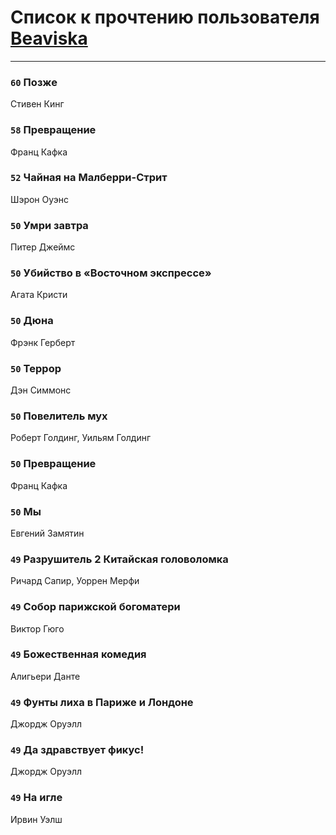 # Список к прочтению пользователя [Beaviska](https://www.facebook.com/app_scoped_user_id/10202544960024508/)
---

### `60` Позже
Стивен Кинг

### `58` Превращение
Франц Кафка

### `52` Чайная на Малберри-Стрит
Шэрон Оуэнс

### `50` Умри завтра
Питер Джеймс

### `50` Убийство в «Восточном экспрессе»
Агата Кристи

### `50` Дюна
Фрэнк Герберт

### `50` Террор
Дэн Симмонс

### `50` Повелитель мух
Роберт Голдинг, Уильям Голдинг

### `50` Превращение
Франц Кафка

### `50` Мы
Евгений Замятин

### `49` Разрушитель 2 Китайская головоломка
Ричард Сапир, Уоррен Мерфи

### `49` Собор парижской богоматери
Виктор Гюго

### `49` Божественная комедия
Алигьери Данте

### `49` Фунты лиха в Париже и Лондоне
Джордж Оруэлл

### `49` Да здравствует фикус!
Джордж Оруэлл

### `49` На игле
Ирвин Уэлш

